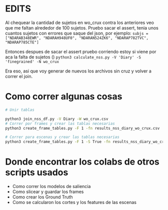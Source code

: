 # EDITS

Al chequear la cantidad de sujetos en wo_crux contra los anteriores veo que me faltan alrededor de 100 sujetos. Pruebo sacar el assert, tenia unos cuantos sujetos con errores que saque del json, por ejemplo:
`subjs = ["NDARAB348EWR", "NDARAH948UF0", "NDARAN524ZK6", "NDARAP782TVC", "NDARAP785CTE"]`

Entonces despues de sacar el assert pruebo corriendo estoy si viene por aca la falta de sujetos ()
`python3 calculate_nss.py -V 'Diary' -S 'finegrained' -N wo_crux`

Era eso, asi que voy generar de nuevos los archivos sin cruz y volver a correr el join.

# Como correr algunas cosas

```bash
# Unir tablas

python3 join_nss_df.py -V Diary -W wo_crux.csv
# Correr por frames y crear las tablas necesarias
python3 create_frame_tables.py -F 1 -fn results_nss_diary_wo_crux.csv 

# Correr para escenas y crear las tablas necesarias
python3 create_frame_tables.py -F 1 -S True -fn results_nss_diary_wo_crux.csv 
```

# Donde encontrar los colabs de otros scripts usados

- Como correr los modelos de saliencia
- Como slicear y guardar los frames
- Como crear los Ground Truth
- Como se calcularon los cortes y los features de las escenas